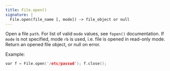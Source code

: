 ```yaml
---
title: File.open()
signature: |
  File.open(file_name [, mode]) -> file_object or null
---
```


Open a file `path`. For list of valid `mode` values, see `fopen()`
documentation. If `mode` is not specified, mode `rb` is used, i.e. file is
opened in read-only mode.  Return an opened file object, or null on error.

Example:

```c
var f = File.open('/etc/passwd'); f.close();
```
